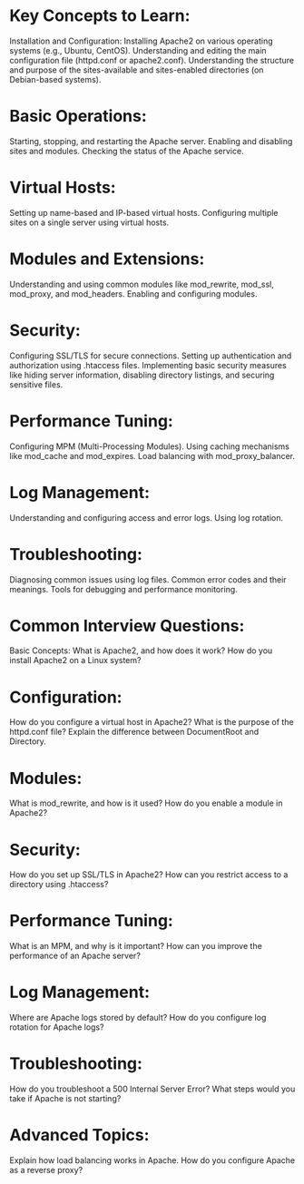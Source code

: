 # Key Concepts to Learn:
Installation and Configuration:
Installing Apache2 on various operating systems (e.g., Ubuntu, CentOS).
Understanding and editing the main configuration file (httpd.conf or apache2.conf).
Understanding the structure and purpose of the sites-available and sites-enabled directories (on Debian-based systems).

# Basic Operations:
Starting, stopping, and restarting the Apache server.
Enabling and disabling sites and modules.
Checking the status of the Apache service.

# Virtual Hosts:
Setting up name-based and IP-based virtual hosts.
Configuring multiple sites on a single server using virtual hosts.

# Modules and Extensions:
Understanding and using common modules like mod_rewrite, mod_ssl, mod_proxy, and mod_headers.
Enabling and configuring modules.

# Security:
Configuring SSL/TLS for secure connections.
Setting up authentication and authorization using .htaccess files.
Implementing basic security measures like hiding server information, disabling directory listings, and securing sensitive files.

# Performance Tuning:
Configuring MPM (Multi-Processing Modules).
Using caching mechanisms like mod_cache and mod_expires.
Load balancing with mod_proxy_balancer.

# Log Management:
Understanding and configuring access and error logs.
Using log rotation.

# Troubleshooting:
Diagnosing common issues using log files.
Common error codes and their meanings.
Tools for debugging and performance monitoring.

# Common Interview Questions:
Basic Concepts:
What is Apache2, and how does it work?
How do you install Apache2 on a Linux system?

# Configuration:
How do you configure a virtual host in Apache2?
What is the purpose of the httpd.conf file?
Explain the difference between DocumentRoot and Directory.

# Modules:
What is mod_rewrite, and how is it used?
How do you enable a module in Apache2?

# Security:
How do you set up SSL/TLS in Apache2?
How can you restrict access to a directory using .htaccess?

# Performance Tuning:
What is an MPM, and why is it important?
How can you improve the performance of an Apache server?

# Log Management:
Where are Apache logs stored by default?
How do you configure log rotation for Apache logs?

# Troubleshooting:
How do you troubleshoot a 500 Internal Server Error?
What steps would you take if Apache is not starting?

# Advanced Topics:
Explain how load balancing works in Apache.
How do you configure Apache as a reverse proxy?